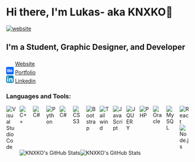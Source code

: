 # Hi there, I'm Lukas- aka KNXKO👋

[![website](https://img.shields.io/website?label=LUKASLECHOVIC.com&style=for-the-badge&url=https%3A%2F%2Fcodestackr.com)](http://lukaslechovic.wz.sk/)

## I'm a Student, Graphic Designer, and Developer

[<img src="./img/browser.svg" alt="website" width="20px" height="20px">](http://lukaslechovic.wz.sk/) [Website](http://lukaslechovic.wz.sk/) <br>
[<img src="./img/behance.svg" alt="behance" width="20px" height="20px">](https://www.behance.net/lukaslechovic) [Portfolio](https://www.behance.net/lukaslechovic)<br>
[<img src="./img/linkedin.svg" alt="linkedin" width="20px" height="20px">](https://linkedin.com/in/lukas-lechovic) [Linkedin](https://www.linkedin.com/in/lukas-lechovic/)

### Languages and Tools:

[<img align="left" alt="Visual Studio Code" width="26px" src="https://cdn.jsdelivr.net/gh/devicons/devicon/icons/vscode/vscode-original.svg" style="padding-right:10px;" />][webdevplaylist]
[<img align="left" alt="C++" width="26px" src="https://cdn.jsdelivr.net/gh/devicons/devicon/icons/cplusplus/cplusplus-original.svg" style="padding-right:10px;" />][webdevplaylist]
[<img align="left" alt="C#" width="26px" src="https://cdn.jsdelivr.net/gh/devicons/devicon/icons/csharp/csharp-original.svg" style="padding-right:10px;" />][webdevplaylist]
[<img align="left" alt="Python" width="26px" src="https://cdn.jsdelivr.net/gh/devicons/devicon/icons/python/python-original.svg" style="padding-right:10px;" />][webdevplaylist]
[<img align="left" alt="C#" width="26px" src="https://cdn.jsdelivr.net/gh/devicons/devicon/icons/html5/html5-original.svg" style="padding-right:10px;" />][webdevplaylist]
[<img align="left" alt="CSS3" width="26px" src="https://cdn.jsdelivr.net/gh/devicons/devicon/icons/css3/css3-original.svg" style="padding-right:10px;" />][cssplaylist]
[<img align="left" alt="Bootstrap" width="26px" src="https://cdn.jsdelivr.net/gh/devicons/devicon/icons/bootstrap/bootstrap-original.svg" style="padding-right:10px;" />][cssplaylist]
[<img align="left" alt="Tailwind" width="26px" src="https://cdn.jsdelivr.net/gh/devicons/devicon/icons/tailwindcss/tailwindcss-plain.svg" style="padding-right:10px;" />][cssplaylist]
[<img align="left" alt="JavaScript" width="26px" src="https://cdn.jsdelivr.net/gh/devicons/devicon/icons/javascript/javascript-original.svg" style="padding-right:10px;" />][jsplaylist]
[<img align="left" alt="JQUERY" width="26px" src="https://cdn.jsdelivr.net/gh/devicons/devicon/icons/jquery/jquery-original.svg" style="padding-right:10px;" />][jsplaylist]
[<img align="left" alt="PHP" width="26px" src="https://cdn.jsdelivr.net/gh/devicons/devicon/icons/php/php-plain.svg" style="padding-right:10px;" />][jsplaylist]
[<img align="left" alt="Oracle" width="26px" src="https://cdn.jsdelivr.net/gh/devicons/devicon/icons/oracle/oracle-original.svg" style="padding-right:10px;" />][jsplaylist]
[<img align="left" alt="MySQL" width="26px" src="https://cdn.jsdelivr.net/gh/devicons/devicon/icons/mysql/mysql-original.svg" style="padding-right:10px;" />][webdevplaylist]
[<img align="left" alt="React" width="26px" src="https://cdn.jsdelivr.net/gh/devicons/devicon/icons/react/react-original.svg" style="padding-right:10px;" />][reactplaylist]
[<img align="left" alt="Node.js" width="26px" src="https://cdn.jsdelivr.net/gh/devicons/devicon/icons/nodejs/nodejs-original.svg" style="padding-right:10px;" />][webdevplaylist]

[website]: http://lukaslechovic.wz.sk/
[behance]: https://www.behance.net/lukaslechovic
[course]: http://lukaslechovic.wz.sk/
[linkedin]: https://www.linkedin.com/in/lukas-lechovic/
[webdevplaylist]: http://lukaslechovic.wz.sk/
[jsplaylist]: http://lukaslechovic.wz.sk/
[cssplaylist]: http://lukaslechovic.wz.sk/
[reactplaylist]: http://lukaslechovic.wz.sk/

<br />
<br />

 <img align="left" alt="KNXKO's GitHub Stats" src="https://github-readme-stats.vercel.app/api?username=KNXKO&show_icons=true&theme=github_dark" />

 <img align="left" alt="KNXKO's GitHub Stats" src="https://github-readme-stats.vercel.app/api/top-langs/?username=KNXKO&layout=compact&theme=github_dark" />
